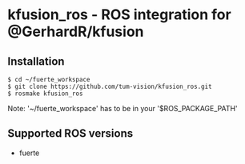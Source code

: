 # kfusion_ros - ROS integration for @GerhardR/kfusion

## Installation

```
$ cd ~/fuerte_workspace
$ git clone https://github.com/tum-vision/kfusion_ros.git
$ rosmake kfusion_ros
```

Note: '~/fuerte_workspace' has to be in your '$ROS_PACKAGE_PATH'

## Supported ROS versions

 - fuerte

